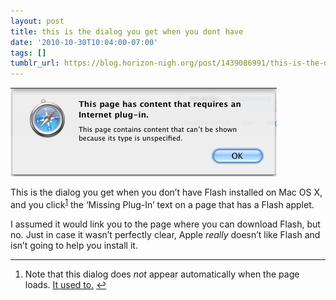 ```yaml
---
layout: post
title: this is the dialog you get when you dont have
date: '2010-10-30T10:04:00-07:00'
tags: []
tumblr_url: https://blog.horizon-nigh.org/post/1439086991/this-is-the-dialog-you-get-when-you-dont-have
---
```

 ![](/tumblr_files/tumblr_lb3wg7JYO61qz4kpfo1_500.png)  

This is the dialog you get when you don’t have Flash installed on Mac OS X, and you click<sup id="fnref:1"><a href="#fn:1" class="footnote-ref" role="doc-noteref">1</a></sup> the ‘Missing Plug-In’ text on a page that has a Flash applet.

I assumed it would link you to the page where you can download Flash, but no. Just in case it wasn’t perfectly clear, Apple _really_ doesn’t like Flash and isn’t going to help you install it.

* * *

1. Note that this dialog does _not_ appear automatically when the page loads. [It used to.](http://tlog.horizon-nigh.org/2010/10/22/im-going-to-show-them-a-world-you-dont-want-them.html-to)&nbsp;[↩︎](#fnref:1)


